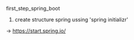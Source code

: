 first_step_spring_boot

1) create structure spring ussing 'spring initializr'

-> https://start.spring.io/